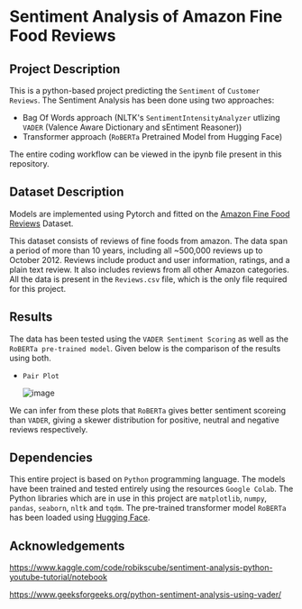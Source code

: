 # Sentiment Analysis of Amazon Fine Food Reviews

## Project Description
This is a python-based project predicting the `Sentiment` of `Customer Reviews`. The Sentiment Analysis has been done using two approaches:
- Bag Of Words approach (NLTK's `SentimentIntensityAnalyzer` utlizing `VADER` (Valence Aware Dictionary and sEntiment Reasoner)) 
- Transformer approach (`RoBERTa` Pretrained Model from Hugging Face)

The entire coding workflow can be viewed in the ipynb file present in this repository.

## Dataset Description
Models are implemented using Pytorch and fitted on the [Amazon Fine Food Reviews](https://www.kaggle.com/datasets/snap/amazon-fine-food-reviews) Dataset.

This dataset consists of reviews of fine foods from amazon. The data span a period of more than 10 years, including all ~500,000 reviews up to October 2012. Reviews include product and user information, ratings, and a plain text review. It also includes reviews from all other Amazon categories. All the data is present in the `Reviews.csv` file, which is the only file required for this project.

## Results
The data has been tested using the `VADER Sentiment Scoring` as well as the `RoBERTa pre-trained model`. Given below is the comparison of the results using both.

-     Pair Plot
     ![image](https://github.com/AGNISH13/Sentiment-Analysis-Amazon-Reviews/assets/84792746/38888cce-eb49-4789-a3df-728fb6cb1e8c)

We can infer from these plots that `RoBERTa` gives better sentiment scoreing than `VADER`, giving a skewer distribution for positive, neutral and negative reviews respectively.

## Dependencies
This entire project is based on `Python` programming language. The models have been trained and tested entirely using the resources `Google Colab`.
The Python libraries which are in use in this project are  `matplotlib`, `numpy`, `pandas`, `seaborn`, `nltk` and `tqdm`. The pre-trained transformer model `RoBERTa` has been loaded using [Hugging Face](https://huggingface.co/docs/transformers/model_doc/roberta).

## Acknowledgements
https://www.kaggle.com/code/robikscube/sentiment-analysis-python-youtube-tutorial/notebook

https://www.geeksforgeeks.org/python-sentiment-analysis-using-vader/
